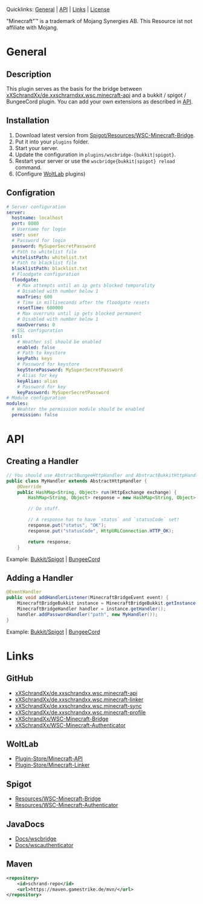 Quicklinks: [General](#general) | [API](#api) | [Links](#links) | [License](https://github.com/xXSchrandXx/WSC-Minecraft-Bridge/blob/main/LICENSE)

"Minecraft"™ is a trademark of Mojang Synergies AB. This Resource ist not affiliate with Mojang.

# General
## Description
This plugin serves as the basis for the bridge between [xXSchrandXx/de.xxschrarndxx.wsc.minecraft-api](https://github.com/xXSchrandXx/de.xxschrarndxx.wsc.minecraft-api) and a bukkit / spigot / BungeeCord plugin. You can add your own extensions as described in [API](#api).
## Installation
1. Download latest version from [Spigot/Resources/WSC-Minecraft-Bridge](https://www.spigotmc.org/resources/wsc-minecraft-bridge.100716/).
2. Put it into your `plugins` folder.
3. Start your server.
4. Update the configuration in `plugins/wscbridge-{bukkit|spigot}`.
5. Restart your server or use the `wscbridge{bukkit|spigot} reload` command.
6. (Configure [WoltLab](#woltlab) plugins)
## Configration
```YAML
# Server configuration
server:
  hostname: localhost
  port: 8080
  # Username for login
  user: user
  # Password for login
  password: MySuperSecretPassword
  # Path to whitelist file
  whitelistPath: whitelist.txt
  # Path to blacklist file
  blacklistPath: blacklist.txt
  # Floodgate configuration
  floodgate:
    # Max attempts until an ip gets blocked temporality
    # Disabled with number below 1
    maxTries: 600
    # Time in milliseconds after the floodgate resets
    resetTime: 600000
    # Max overruns until ip gets blocked permanent
    # Disabled with number below 1
    maxOverruns: 0
  # SSL configuration
  ssl:
    # Weather ssl should be enabled
    enabled: false
    # Path to keystore
    keyPath: keys
    # Password for keystore
    keyStorePassword: MySuperSecretPassword
    # Alias for key
    keyAlias: alias
    # Password for key
    keyPassword: MySuperSecretPassword
# Module configuration
modules:
  # Weahter the permission module should be enabled
  permission: false

```
# API
## Creating a Handler
```JAVA
// You should use AbstractBungeeHttpHandler and AbstractBukkitHttpHandler
public class MyHandler extends AbstractHttpHandler {
    @Override
    public HashMap<String, Object> run(HttpExchange exchange) {
        HashMap<String, Object> response = new HashMap<String, Object>();

        // Do stuff.

        // A response has to have `status` and `statusCode` set!
        response.put("status", "OK");
        response.put("statusCode", HttpURLConnection.HTTP_OK);

        return response;
    }
```
Example: [Bukkit/Spigot](https://github.com/xXSchrandXx/WSC-Minecraft-Bridge/blob/main/src/main/java/de/xxschrandxx/wsc/bukkit/handler/StatusHandler.java) | [BungeeCord](https://github.com/xXSchrandXx/WSC-Minecraft-Bridge/blob/main/src/main/java/de/xxschrandxx/wsc/bungee/handler/StatusHandler.java)
## Adding a Handler
```JAVA
@EventHandler
public void addHandlerListener(MinecraftBridgeEvent event) {
    MinecraftBridgeBukkit instance = MinecraftBridgeBukkit.getInstance();
    MinecraftBridgeHandler handler = instance.getHandler();
    handler.addPasswordHandler("path", new MyHandler());
}
```
Example: [Bukkit/Spigot](https://github.com/xXSchrandXx/WSC-Minecraft-Bridge/blob/main/src/main/java/de/xxschrandxx/wsc/bukkit/listener/HandlerListener.java) | [BungeeCord](https://github.com/xXSchrandXx/WSC-Minecraft-Bridge/blob/main/src/main/java/de/xxschrandxx/wsc/bungee/listener/HandlerListener.java)

# Links
## GitHub
* [xXSchrandXx/de.xxschrandxx.wsc.minecraft-api](https://github.com/xXSchrandXx/de.xxschrandxx.wsc.minecraft-api)
* [xXSchrandXx/de.xxschrandxx.wsc.minecraft-linker](https://github.com/xXSchrandXx/de.xxschrandxx.wsc.minecraft-linker)
* [xXSchrandXx/de.xxschrandxx.wsc.minecraft-sync](https://github.com/xXSchrandXx/de.xxschrandxx.wsc.minecraft-sync)
* [xXSchrandXx/de.xxschrandxx.wsc.minecraft-profile](https://github.com/xXSchrandXx/de.xxschrandxx.wsc.minecraft-profile)
* [xXSchrandXx/WSC-Minecraft-Bridge](https://github.com/xXSchrandXx/WSC-Minecraft-Bridge)
* [xXSchrandXx/WSC-Minecraft-Authenticator](https://github.com/xXSchrandXx/WSC-Minecraft-Authenticator)

## WoltLab
* [Plugin-Store/Minecraft-API](https://www.woltlab.com/pluginstore/file/7077-minecraft-api/)
* [Plugin-Store/Minecraft-Linker](https://www.woltlab.com/pluginstore/file/7093-minecraft-linker/)
## Spigot
* [Resources/WSC-Minecraft-Bridge](https://www.spigotmc.org/resources/wsc-minecraft-bridge.100716/)
* [Resources/WSC-Minecraft-Authenticator](https://www.spigotmc.org/resources/wsc-minecraft-authenticator.101169/)
## JavaDocs
* [Docs/wscbridge](https://maven.gamestrike.de/docs/wscbridge/)
* [Docs/wscauthenticator](https://maven.gamestrike.de/docs/wscauthenticator/)
## Maven
```XML
<repository>
	<id>schrand-repo</id>
	<url>https://maven.gamestrike.de/mvn/</url>
</repository>
```